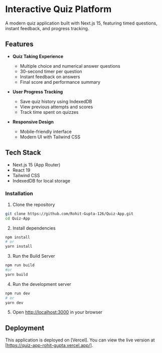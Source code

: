 # Interactive Quiz Platform

A modern quiz application built with Next.js 15, featuring timed questions, instant feedback, and progress tracking.

## Features

- **Quiz Taking Experience**
  - Multiple choice and numerical answer questions
  - 30-second timer per question
  - Instant feedback on answers
  - Final score and performance summary

- **User Progress Tracking**
  - Save quiz history using IndexedDB
  - View previous attempts and scores
  - Track time spent on quizzes

- **Responsive Design**
  - Mobile-friendly interface
  - Modern UI with Tailwind CSS

## Tech Stack

- Next.js 15 (App Router)
- React 19
- Tailwind CSS
- IndexedDB for local storage

### Installation

1. Clone the repository
```bash
git clone https://github.com/Rohit-Gupta-126/Quiz-App.git
cd Quiz-App
```

2. Install dependencies
```bash
npm install
# or
yarn install
```
3. Run the Build Server
```bash
npm run build
#or
yarn build
```

4. Run the development server
```bash
npm run dev
# or
yarn dev
```

5. Open [http://localhost:3000](http://localhost:3000) in your browser

## Deployment

This application is deployed on [Vercel]. You can view the live version at [https://quiz-app-rohit-gupta.vercel.app/].